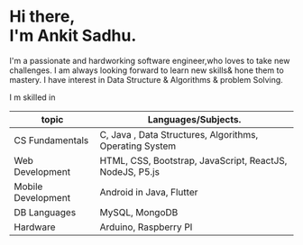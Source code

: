 # Hi there,<br/> I'm Ankit Sadhu.

I'm a passionate and hardworking software engineer,who loves to take new challenges. I  am always looking forward to learn new skills& hone them to mastery.
I have interest in Data Structure & Algorithms & problem Solving.

I m skilled in 

|    topic          |  Languages/Subjects.                                     |                             
|-------------------|----------------------------------------------------------|
| CS Fundamentals   | C, Java , Data Structures, Algorithms, Operating System  |
| Web Development   | HTML, CSS, Bootstrap, JavaScript, ReactJS, NodeJS, P5.js |
| Mobile Development| Android in Java, Flutter                                 |
| DB Languages      |MySQL, MongoDB                                            |
| Hardware          | Arduino, Raspberry PI                                    |


